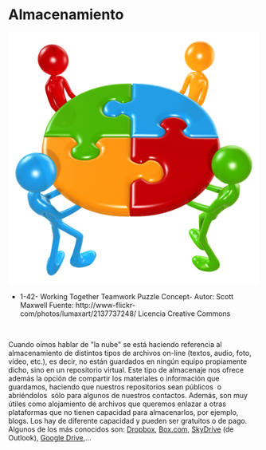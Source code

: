 
# Almacenamiento


![](img/2137737248_318e717653_o_flickr.jpg)

- 1-42- Working Together Teamwork Puzzle Concept- Autor: Scott Maxwell Fuente: http://www-flickr-com/photos/lumaxart/2137737248/ Licencia Creative Commons

 

Cuando oímos hablar de "la nube" se está haciendo referencia al almacenamiento de distintos tipos de archivos on-line (textos, audio, foto, vídeo, etc.), es decir, no están guardados en ningún equipo propiamente dicho, sino en un repositorio virtual. Este tipo de almacenaje nos ofrece además la opción de compartir los materiales o información que guardamos, haciendo que nuestros repositorios sean públicos  o abriéndolos  sólo para algunos de nuestros contactos. Además, son muy útiles como alojamiento de archivos que queremos enlazar a otras plataformas que no tienen capacidad para almacenarlos, por ejemplo, blogs. Los hay de diferente capacidad y pueden ser gratuitos o de pago. Algunos de los más conocidos son: [Dropbox](https://www.dropbox.com/), [Box.com](https://www.box.com/), [SkyDrive](https://skydrive.live.com/) (de Outlook), [Google Drive](http://www.google.com/drive/about.html?usp=ad_search&amp;gclid=CP7wmbGDi7sCFYzItAodK3gAYg),...

